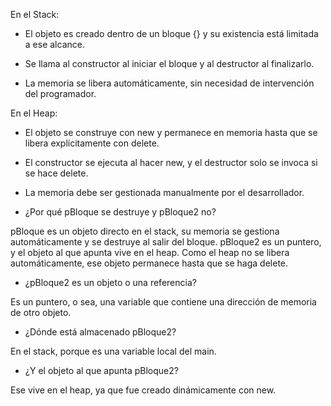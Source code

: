 En el Stack:

* El objeto es creado dentro de un bloque {} y su existencia está limitada a ese alcance.

* Se llama al constructor al iniciar el bloque y al destructor al finalizarlo.

* La memoria se libera automáticamente, sin necesidad de intervención del programador.


En el Heap:

* El objeto se construye con new y permanece en memoria hasta que se libera explícitamente con delete.

* El constructor se ejecuta al hacer new, y el destructor solo se invoca si se hace delete.

* La memoria debe ser gestionada manualmente por el desarrollador.



* ¿Por qué pBloque se destruye y pBloque2 no?
  
pBloque es un objeto directo en el stack, su memoria se gestiona automáticamente y se destruye al salir del bloque.
pBloque2 es un puntero, y el objeto al que apunta vive en el heap. Como el heap no se libera automáticamente, ese objeto permanece hasta que se haga delete.

* ¿pBloque2 es un objeto o una referencia?
  
Es un puntero, o sea, una variable que contiene una dirección de memoria de otro objeto.

* ¿Dónde está almacenado pBloque2?
  
En el stack, porque es una variable local del main.

* ¿Y el objeto al que apunta pBloque2?
  
Ese vive en el heap, ya que fue creado dinámicamente con new.
